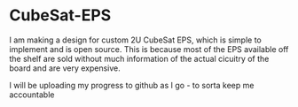 # CubeSat-EPS

I am making a design for custom 2U CubeSat EPS, which is simple to implement and is open source. This is because most of the EPS available off the shelf are sold
without much information of the actual cicuitry of the board and are very expensive. 

I will be uploading my progress to github as I go - to sorta keep me accountable
